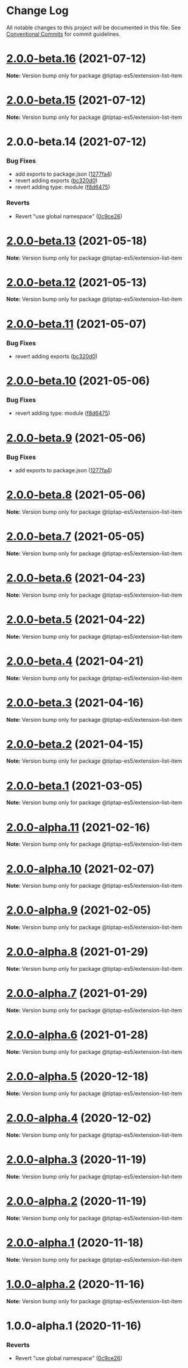 # Change Log

All notable changes to this project will be documented in this file.
See [Conventional Commits](https://conventionalcommits.org) for commit guidelines.

# [2.0.0-beta.16](https://github.com/justame/tiptap/compare/@tiptap-es5/extension-list-item@2.0.0-beta.15...@tiptap-es5/extension-list-item@2.0.0-beta.16) (2021-07-12)

**Note:** Version bump only for package @tiptap-es5/extension-list-item





# [2.0.0-beta.15](https://github.com/justame/tiptap/compare/@tiptap-es5/extension-list-item@2.0.0-beta.14...@tiptap-es5/extension-list-item@2.0.0-beta.15) (2021-07-12)

**Note:** Version bump only for package @tiptap-es5/extension-list-item





# 2.0.0-beta.14 (2021-07-12)


### Bug Fixes

* add exports to package.json ([1277fa4](https://github.com/justame/tiptap/commit/1277fa47151e9c039508cdb219bdd0ffe647f4ee))
* revert adding exports ([bc320d0](https://github.com/justame/tiptap/commit/bc320d0b4b80b0e37a7e47a56e0f6daec6e65d98))
* revert adding type: module ([f8d6475](https://github.com/justame/tiptap/commit/f8d6475e2151faea6f96baecdd6bd75880d50d2c))


### Reverts

* Revert "use global namespace" ([0c9ce26](https://github.com/justame/tiptap/commit/0c9ce26c02c07d88a757c01b0a9d7f9e2b0b7502))





# [2.0.0-beta.13](https://github.com/ueberdosis/tiptap/compare/@tiptap-es5/extension-list-item@2.0.0-beta.12...@tiptap-es5/extension-list-item@2.0.0-beta.13) (2021-05-18)

**Note:** Version bump only for package @tiptap-es5/extension-list-item

# [2.0.0-beta.12](https://github.com/ueberdosis/tiptap/compare/@tiptap-es5/extension-list-item@2.0.0-beta.11...@tiptap-es5/extension-list-item@2.0.0-beta.12) (2021-05-13)

**Note:** Version bump only for package @tiptap-es5/extension-list-item

# [2.0.0-beta.11](https://github.com/ueberdosis/tiptap/compare/@tiptap-es5/extension-list-item@2.0.0-beta.10...@tiptap-es5/extension-list-item@2.0.0-beta.11) (2021-05-07)

### Bug Fixes

- revert adding exports ([bc320d0](https://github.com/ueberdosis/tiptap/commit/bc320d0b4b80b0e37a7e47a56e0f6daec6e65d98))

# [2.0.0-beta.10](https://github.com/ueberdosis/tiptap/compare/@tiptap-es5/extension-list-item@2.0.0-beta.9...@tiptap-es5/extension-list-item@2.0.0-beta.10) (2021-05-06)

### Bug Fixes

- revert adding type: module ([f8d6475](https://github.com/ueberdosis/tiptap/commit/f8d6475e2151faea6f96baecdd6bd75880d50d2c))

# [2.0.0-beta.9](https://github.com/ueberdosis/tiptap/compare/@tiptap-es5/extension-list-item@2.0.0-beta.8...@tiptap-es5/extension-list-item@2.0.0-beta.9) (2021-05-06)

### Bug Fixes

- add exports to package.json ([1277fa4](https://github.com/ueberdosis/tiptap/commit/1277fa47151e9c039508cdb219bdd0ffe647f4ee))

# [2.0.0-beta.8](https://github.com/ueberdosis/tiptap/compare/@tiptap-es5/extension-list-item@2.0.0-beta.7...@tiptap-es5/extension-list-item@2.0.0-beta.8) (2021-05-06)

**Note:** Version bump only for package @tiptap-es5/extension-list-item

# [2.0.0-beta.7](https://github.com/ueberdosis/tiptap/compare/@tiptap-es5/extension-list-item@2.0.0-beta.6...@tiptap-es5/extension-list-item@2.0.0-beta.7) (2021-05-05)

**Note:** Version bump only for package @tiptap-es5/extension-list-item

# [2.0.0-beta.6](https://github.com/ueberdosis/tiptap/compare/@tiptap-es5/extension-list-item@2.0.0-beta.5...@tiptap-es5/extension-list-item@2.0.0-beta.6) (2021-04-23)

**Note:** Version bump only for package @tiptap-es5/extension-list-item

# [2.0.0-beta.5](https://github.com/ueberdosis/tiptap/compare/@tiptap-es5/extension-list-item@2.0.0-beta.4...@tiptap-es5/extension-list-item@2.0.0-beta.5) (2021-04-22)

**Note:** Version bump only for package @tiptap-es5/extension-list-item

# [2.0.0-beta.4](https://github.com/ueberdosis/tiptap/compare/@tiptap-es5/extension-list-item@2.0.0-beta.3...@tiptap-es5/extension-list-item@2.0.0-beta.4) (2021-04-21)

**Note:** Version bump only for package @tiptap-es5/extension-list-item

# [2.0.0-beta.3](https://github.com/ueberdosis/tiptap/compare/@tiptap-es5/extension-list-item@2.0.0-beta.2...@tiptap-es5/extension-list-item@2.0.0-beta.3) (2021-04-16)

**Note:** Version bump only for package @tiptap-es5/extension-list-item

# [2.0.0-beta.2](https://github.com/ueberdosis/tiptap/compare/@tiptap-es5/extension-list-item@2.0.0-beta.1...@tiptap-es5/extension-list-item@2.0.0-beta.2) (2021-04-15)

**Note:** Version bump only for package @tiptap-es5/extension-list-item

# [2.0.0-beta.1](https://github.com/ueberdosis/tiptap/compare/@tiptap-es5/extension-list-item@2.0.0-alpha.11...@tiptap-es5/extension-list-item@2.0.0-beta.1) (2021-03-05)

**Note:** Version bump only for package @tiptap-es5/extension-list-item

# [2.0.0-alpha.11](https://github.com/ueberdosis/tiptap/compare/@tiptap-es5/extension-list-item@2.0.0-alpha.10...@tiptap-es5/extension-list-item@2.0.0-alpha.11) (2021-02-16)

**Note:** Version bump only for package @tiptap-es5/extension-list-item

# [2.0.0-alpha.10](https://github.com/ueberdosis/tiptap/compare/@tiptap-es5/extension-list-item@2.0.0-alpha.9...@tiptap-es5/extension-list-item@2.0.0-alpha.10) (2021-02-07)

**Note:** Version bump only for package @tiptap-es5/extension-list-item

# [2.0.0-alpha.9](https://github.com/ueberdosis/tiptap/compare/@tiptap-es5/extension-list-item@2.0.0-alpha.8...@tiptap-es5/extension-list-item@2.0.0-alpha.9) (2021-02-05)

**Note:** Version bump only for package @tiptap-es5/extension-list-item

# [2.0.0-alpha.8](https://github.com/ueberdosis/tiptap/compare/@tiptap-es5/extension-list-item@2.0.0-alpha.7...@tiptap-es5/extension-list-item@2.0.0-alpha.8) (2021-01-29)

**Note:** Version bump only for package @tiptap-es5/extension-list-item

# [2.0.0-alpha.7](https://github.com/ueberdosis/tiptap/compare/@tiptap-es5/extension-list-item@2.0.0-alpha.6...@tiptap-es5/extension-list-item@2.0.0-alpha.7) (2021-01-29)

**Note:** Version bump only for package @tiptap-es5/extension-list-item

# [2.0.0-alpha.6](https://github.com/ueberdosis/tiptap/compare/@tiptap-es5/extension-list-item@2.0.0-alpha.5...@tiptap-es5/extension-list-item@2.0.0-alpha.6) (2021-01-28)

**Note:** Version bump only for package @tiptap-es5/extension-list-item

# [2.0.0-alpha.5](https://github.com/ueberdosis/tiptap/compare/@tiptap-es5/extension-list-item@2.0.0-alpha.4...@tiptap-es5/extension-list-item@2.0.0-alpha.5) (2020-12-18)

**Note:** Version bump only for package @tiptap-es5/extension-list-item

# [2.0.0-alpha.4](https://github.com/ueberdosis/tiptap/compare/@tiptap-es5/extension-list-item@2.0.0-alpha.3...@tiptap-es5/extension-list-item@2.0.0-alpha.4) (2020-12-02)

**Note:** Version bump only for package @tiptap-es5/extension-list-item

# [2.0.0-alpha.3](https://github.com/ueberdosis/tiptap/compare/@tiptap-es5/extension-list-item@2.0.0-alpha.2...@tiptap-es5/extension-list-item@2.0.0-alpha.3) (2020-11-19)

**Note:** Version bump only for package @tiptap-es5/extension-list-item

# [2.0.0-alpha.2](https://github.com/ueberdosis/tiptap/compare/@tiptap-es5/extension-list-item@2.0.0-alpha.1...@tiptap-es5/extension-list-item@2.0.0-alpha.2) (2020-11-19)

**Note:** Version bump only for package @tiptap-es5/extension-list-item

# [2.0.0-alpha.1](https://github.com/ueberdosis/tiptap/compare/@tiptap-es5/extension-list-item@1.0.0-alpha.2...@tiptap-es5/extension-list-item@2.0.0-alpha.1) (2020-11-18)

**Note:** Version bump only for package @tiptap-es5/extension-list-item

# [1.0.0-alpha.2](https://github.com/ueberdosis/tiptap/compare/@tiptap-es5/extension-list-item@1.0.0-alpha.1...@tiptap-es5/extension-list-item@1.0.0-alpha.2) (2020-11-16)

**Note:** Version bump only for package @tiptap-es5/extension-list-item

# 1.0.0-alpha.1 (2020-11-16)

### Reverts

- Revert "use global namespace" ([0c9ce26](https://github.com/ueberdosis/tiptap/commit/0c9ce26c02c07d88a757c01b0a9d7f9e2b0b7502))
